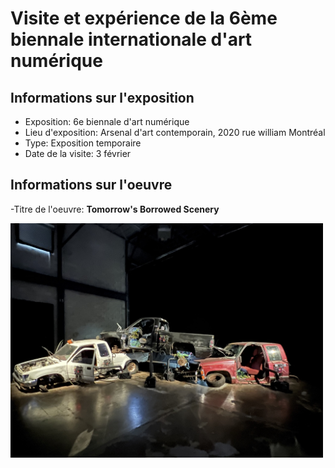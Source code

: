 # Visite et expérience de la 6ème biennale internationale d'art numérique

## Informations sur l'exposition

- Exposition: 6e biennale d'art numérique
- Lieu d'exposition: Arsenal d'art contemporain, 2020 rue william Montréal
- Type: Exposition temporaire
- Date de la visite: 3 février

## Informations sur l'oeuvre

-Titre de l'oeuvre: **Tomorrow's Borrowed Scenery**

<img src="Medias/Oeuvre.jpg" style="width: 500px;"></img>
